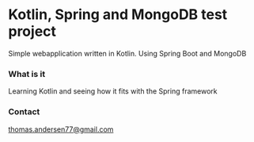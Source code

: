 # Kotlin, Spring and MongoDB test project #

Simple webapplication written in Kotlin. Using Spring Boot and MongoDB

### What is it ###

Learning Kotlin and seeing how it fits with the Spring framework

### Contact ###
thomas.andersen77@gmail.com
